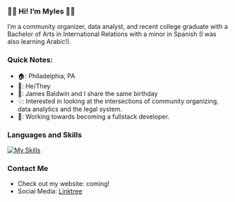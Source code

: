 ### 👋🏾 Hi! I’m Myles 👋🏾 ###

I’m a community organizer, data analyst, and recent college graduate with a Bachelor of Arts in International Relations with a minor in Spanish (I was also learning Arabic!).



### Quick Notes: ###
- 🏠: Philadelphia, PA
- 📇: He/They 
- 💭: James Baldwin and I share the same birthday
- 💡: Interested in looking at the intersections of community organizing, data analytics and the legal system.
- 👀: Working towards becoming a fullstack developer.

### Languages and Skills ###
[![My Skills](https://skillicons.dev/icons?i=py,postgres,sqlite,vscode,mongodb,html,js,css,bootstrap,flask&theme=light)](https://skillicons.dev)


### Contact Me ###

- Check out my website: coming! 
- Social Media: <a href="https://www.linktr.ee/maelsse">Linktree</a> 
